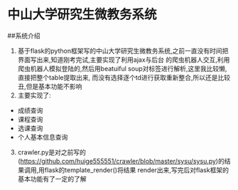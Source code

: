 # 中山大学研究生微教务系统

##系统介绍
1. 基于flask的python框架写的中山大学研究生微教务系统,之前一直没有时间把界面写出来,知道刚考完试,主要实现了利用ajax与后台
的爬虫机器人交互,利用爬虫机器人模拟登陆的,然后用beatuiful soup对标签进行解析,这里我比较懒,直接把整个table提取出来,
而没有选择逐个td进行获取重新整合,所以还是比较丑,但是基本功能不影响
2. 主要实现了:
- 成绩查询
- 课程查询
- 选课查询
- 个人基本信息查询

3. crawler.py是对之前写的(https://github.com/huige555551/crawler/blob/master/sysu/sysu.py)的结果调用,用flask的template_render()将结果
render出来,写完后对flask框架的基本功能有了一定的了解